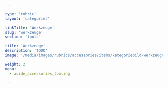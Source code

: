 ```yaml
---

type: 'rubric'
layout: 'categories'

linkTitle: 'Werkzeuge'
slug: 'werkzeuge'
section: 'tools'

title: 'Werkzeuge'
description: 'TODO'
image: '/media/images/rubrics/accessories/items/kategoriebild-werkzeuge.jpg'

weight: 2
menu:
  - aside_accessories_tooling

---
```

